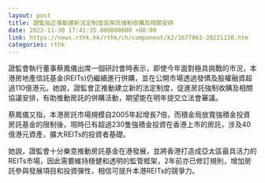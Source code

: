 ```yaml
---
layout: post
title: 證監指正推動建新法定制度促房託強制收購及相關安排
date: 2022-11-30 17:41:35.000000000 +08:00
link: https://news.rthk.hk/rthk/ch/component/k2/1677863-20221130.htm
categories: rthk
---
```


證監會執行董事蔡鳳儀出席一個研討會時表示，即使今年面對極具挑戰的市況，本港房地產信託基金(REITs)仍繼續進行併購，並在公開市場透過發債及股權融資超過110億港元。她說，證監會正推動建立新的法定制度，促進房託強制收購及相關協議安排，有助推動房託的併購活動，期望能在明年提交立法會審議。

蔡鳳儀又指，本港房託市場規模自2005年起增長7倍，而積金局放寬強積金投資房託基金的限制後，現時已有超過230隻強積金投資在香港上市的房託，涉及40億港元資產，擴大REITs的投資者基礎。

她說，證監會十分樂意推動房託基金在港發展，並將香港打造成亞太區最具活力的REITs市場，因此需要維持穩健和透明的監管框架，2年前亦已修訂規則，增加房託參與發展項目和投資彈性，相信可提升本港REITs的競爭力。
